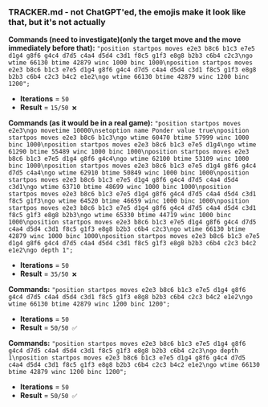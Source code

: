 ### TRACKER.md - not ChatGPT'ed, the emojis make it look like that, but it's not actually

**Commands (need to investigate)(only the target move and the move immediately before that):**
`"position startpos moves e2e3 b8c6 b1c3 e7e5 d1g4 g8f6 g4c4 d7d5 c4a4 d5d4 c3d1 f8c5 g1f3 e8g8 b2b3 c6b4 c2c3\ngo wtime 66130 btime 42879 winc 1000 binc 1000\nposition startpos moves e2e3 b8c6 b1c3 e7e5 d1g4 g8f6 g4c4 d7d5 c4a4 d5d4 c3d1 f8c5 g1f3 e8g8 b2b3 c6b4 c2c3 b4c2 e1e2\ngo wtime 66130 btime 42879 winc 1200 binc 1200";`

- **Iterations** = `50`
- **Result** = `15/50 ❌`

**Commands (as it would be in a real game):**
`"position startpos moves e2e3\ngo movetime 10000\nsetoption name Ponder value true\nposition startpos moves e2e3 b8c6 b1c3\ngo wtime 60470 btime 57999 winc 1000 binc 1000\nposition startpos moves e2e3 b8c6 b1c3 e7e5 d1g4\ngo wtime 61290 btime 55489 winc 1000 binc 1000\nposition startpos moves e2e3 b8c6 b1c3 e7e5 d1g4 g8f6 g4c4\ngo wtime 62100 btime 53109 winc 1000 binc 1000\nposition startpos moves e2e3 b8c6 b1c3 e7e5 d1g4 g8f6 g4c4 d7d5 c4a4\ngo wtime 62910 btime 50849 winc 1000 binc 1000\nposition startpos moves e2e3 b8c6 b1c3 e7e5 d1g4 g8f6 g4c4 d7d5 c4a4 d5d4 c3d1\ngo wtime 63710 btime 48699 winc 1000 binc 1000\nposition startpos moves e2e3 b8c6 b1c3 e7e5 d1g4 g8f6 g4c4 d7d5 c4a4 d5d4 c3d1 f8c5 g1f3\ngo wtime 64520 btime 46659 winc 1000 binc 1000\nposition startpos moves e2e3 b8c6 b1c3 e7e5 d1g4 g8f6 g4c4 d7d5 c4a4 d5d4 c3d1 f8c5 g1f3 e8g8 b2b3\ngo wtime 65330 btime 44719 winc 1000 binc 1000\nposition startpos moves e2e3 b8c6 b1c3 e7e5 d1g4 g8f6 g4c4 d7d5 c4a4 d5d4 c3d1 f8c5 g1f3 e8g8 b2b3 c6b4 c2c3\ngo wtime 66130 btime 42879 winc 1000 binc 1000\nposition startpos moves e2e3 b8c6 b1c3 e7e5 d1g4 g8f6 g4c4 d7d5 c4a4 d5d4 c3d1 f8c5 g1f3 e8g8 b2b3 c6b4 c2c3 b4c2 e1e2\ngo depth 1";`

- **Iterations** = `50`
- **Result** = `35/50 ❌`

**Commands:**
`"position startpos moves e2e3 b8c6 b1c3 e7e5 d1g4 g8f6 g4c4 d7d5 c4a4 d5d4 c3d1 f8c5 g1f3 e8g8 b2b3 c6b4 c2c3 b4c2 e1e2\ngo wtime 66130 btime 42879 winc 1200 binc 1200";`

- **Iterations** = `50`
- **Result** = `50/50 ✅`

**Commands:**
`"position startpos moves e2e3 b8c6 b1c3 e7e5 d1g4 g8f6 g4c4 d7d5 c4a4 d5d4 c3d1 f8c5 g1f3 e8g8 b2b3 c6b4 c2c3\ngo depth 1\nposition startpos moves e2e3 b8c6 b1c3 e7e5 d1g4 g8f6 g4c4 d7d5 c4a4 d5d4 c3d1 f8c5 g1f3 e8g8 b2b3 c6b4 c2c3 b4c2 e1e2\ngo wtime 66130 btime 42879 winc 1200 binc 1200";`

- **Iterations** = `50`
- **Result** = `50/50 ✅`
